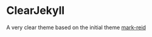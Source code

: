 # ClearJekyll

A very clear theme based on the initial theme [mark-reid](https://github.com/jekyllbootstrap/theme-mark-reid)
